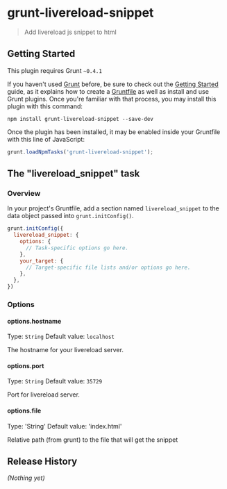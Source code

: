 # grunt-livereload-snippet

> Add livereload js snippet to html

## Getting Started
This plugin requires Grunt `~0.4.1`

If you haven't used [Grunt](http://gruntjs.com/) before, be sure to check out the [Getting Started](http://gruntjs.com/getting-started) guide, as it explains how to create a [Gruntfile](http://gruntjs.com/sample-gruntfile) as well as install and use Grunt plugins. Once you're familiar with that process, you may install this plugin with this command:

```shell
npm install grunt-livereload-snippet --save-dev
```

Once the plugin has been installed, it may be enabled inside your Gruntfile with this line of JavaScript:

```js
grunt.loadNpmTasks('grunt-livereload-snippet');
```

## The "livereload_snippet" task

### Overview
In your project's Gruntfile, add a section named `livereload_snippet` to the data object passed into `grunt.initConfig()`.

```js
grunt.initConfig({
  livereload_snippet: {
    options: {
      // Task-specific options go here.
    },
    your_target: {
      // Target-specific file lists and/or options go here.
    },
  },
})
```

### Options

#### options.hostname
Type: `String`
Default value: `localhost`

The hostname for your livereload server.

#### options.port
Type: `String`
Default value: `35729`

Port for livereload server.

#### options.file
Type: 'String'
Default value: 'index.html'

Relative path (from grunt) to the file that will get the snippet

## Release History
_(Nothing yet)_
